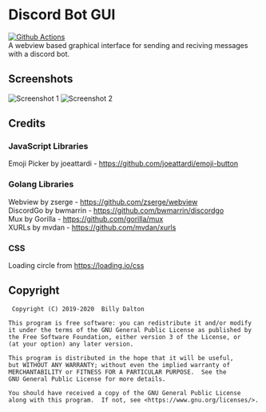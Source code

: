 # Discord Bot GUI
[![Github Actions](https://github.com/Xnopyt/discord-bot-gui/workflows/Electron/badge.svg)](https://github.com/Xnopyt/discord-bot-gui/actions) <br />
A webview based graphical interface for sending and reciving messages with a discord bot.<br />

## Screenshots
![Screenshot 1](https://raw.githubusercontent.com/Xnopyt/discord-bot-gui/electron/screenshots/screenshot1.png "Screenshot 1")
![Screenshot 2](https://raw.githubusercontent.com/Xnopyt/discord-bot-gui/electron/screenshots/screenshot2.png "Screenshot 2")

## Credits

### JavaScript Libraries
Emoji Picker by joeattardi - https://github.com/joeattardi/emoji-button

### Golang Libraries
Webview by zserge - https://github.com/zserge/webview<br />
DiscordGo by bwmarrin - https://github.com/bwmarrin/discordgo<br />
Mux by Gorilla - https://github.com/gorilla/mux<br />
XURLs by mvdan - https://github.com/mvdan/xurls

### CSS
Loading circle from https://loading.io/css

## Copyright
```
 Copyright (C) 2019-2020  Billy Dalton

This program is free software: you can redistribute it and/or modify
it under the terms of the GNU General Public License as published by
the Free Software Foundation, either version 3 of the License, or
(at your option) any later version.

This program is distributed in the hope that it will be useful,
but WITHOUT ANY WARRANTY; without even the implied warranty of
MERCHANTABILITY or FITNESS FOR A PARTICULAR PURPOSE.  See the
GNU General Public License for more details.

You should have received a copy of the GNU General Public License
along with this program.  If not, see <https://www.gnu.org/licenses/>.
```

